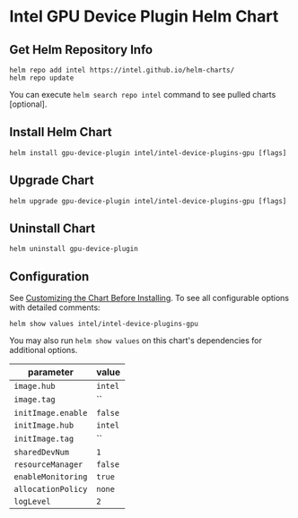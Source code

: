 # Intel GPU Device Plugin Helm Chart

## Get Helm Repository Info
```
helm repo add intel https://intel.github.io/helm-charts/
helm repo update
```

You can execute `helm search repo intel` command to see pulled charts [optional].

## Install Helm Chart
```
helm install gpu-device-plugin intel/intel-device-plugins-gpu [flags]
```
## Upgrade Chart
```
helm upgrade gpu-device-plugin intel/intel-device-plugins-gpu [flags]
```

## Uninstall Chart
```
helm uninstall gpu-device-plugin
```

## Configuration
See [Customizing the Chart Before Installing](https://helm.sh/docs/intro/using_helm/#customizing-the-chart-before-installing). To see all configurable options with detailed comments:

```console
helm show values intel/intel-device-plugins-gpu
```

You may also run `helm show values` on this chart's dependencies for additional options.

|parameter| value |
|---------|-----------|
| `image.hub` | `intel` |
| `image.tag` | `` |
| `initImage.enable` | `false` |
| `initImage.hub` | `intel` |
| `initImage.tag` | `` |
| `sharedDevNum` | `1` |
| `resourceManager` | `false` |
| `enableMonitoring` | `true` |
| `allocationPolicy` | `none` |
| `logLevel` | `2` |
